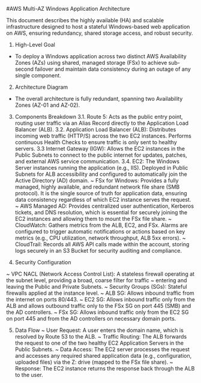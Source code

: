 #AWS Multi-AZ Windows Application Architecture

This document describes the highly available (HA) and scalable infrastructure designed to host a stateful Windows-based web application on AWS, ensuring redundancy, shared storage access, and robust security.

1. High-Level Goal
- To deploy a Windows application across two distinct AWS Availability Zones (AZs) using shared, managed storage (FSx) to achieve sub-second failover and maintain data consistency during an outage of any single component.

2. Architecture Diagram
- The overall architecture is fully redundant, spanning two Availability Zones (AZ-01 and AZ-02).

3. Components Breakdown
3.1. Route 5: Acts as the public entry point, routing user traffic via an Alias Record directly to the Application Load Balancer (ALB).
3.2. Application Load Balancer (ALB): Distributes incoming web traffic (HTTP/S) across the two EC2 instances. Performs continuous Health Checks to ensure traffic is only sent to healthy servers.
3.3 Internet Gateway (IGW): Allows the EC2 instances in the Public Subnets to connect to the public internet for updates, patches, and external AWS service communication.
3.4. EC2: The Windows Server instances running the application (e.g., IIS). Deployed in Public Subnets for ALB accessibility and configured to automatically join the Active Directory (AD) domain.
~ FSx for Windows: Provides a fully managed, highly available, and redundant network file share (SMB protocol). It is the single source of truth for application data, ensuring data consistency regardless of which EC2 instance serves the request.
~ AWS Managed AD: Provides centralized user authentication, Kerberos tickets, and DNS resolution, which is essential for securely joining the EC2 instances and allowing them to mount the FSx file share.
~ CloudWatch: Gathers metrics from the ALB, EC2, and FSx. Alarms are configured to trigger automatic notifications or actions based on key metrics (e.g., CPU utilization, network throughput, ALB 5xx errors).
~ CloudTrail: Records all AWS API calls made within the account, storing logs securely in an S3 Bucket for security auditing and compliance.

5. Security Configuration

~ VPC NACL (Network Access Control List): A stateless firewall operating at the subnet level, providing a broad, coarse filter for traffic ~ entering and leaving the Public and Private Subnets.
~ Security Groups (SGs): Stateful firewalls applied at the instance level.
~ ALB SG: Allows inbound traffic from the internet on ports 80/443.
~ EC2 SG: Allows inbound traffic only from the ALB and allows outbound traffic only to the FSx SG on port 445 (SMB) and the AD controllers.
~ FSx SG: Allows inbound traffic only from the EC2 SG on port 445 and from the AD controllers on necessary domain ports.

5. Data Flow
~ User Request: A user enters the domain name, which is resolved by Route 53 to the ALB.
~ Traffic Routing: The ALB forwards the request to one of the two healthy EC2 Application Servers in the Public Subnets.
~ Data Access: The EC2 server processes the request and accesses any required shared application data (e.g., configuration, uploaded files) via the Z: drive (mapped to the FSx file share).
~ Response: The EC2 instance returns the response back through the ALB to the user.
